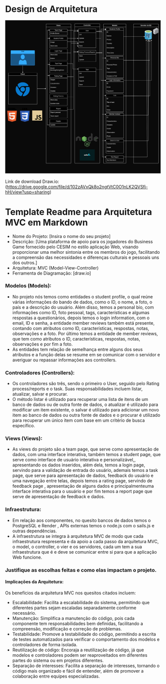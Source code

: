 # Design de Arquitetura

![arq.npg](https://github.com/PedroHaouliFaria/fa/blob/2b8ba722edb4e7ba6007ffee1642e4ba376bb145/mvc.drawio%20(2).png)

Link de download Draw.io: (https://drive.google.com/file/d/102zAVxQk8o2ngtVtC0O1nLK2QVSfj-hH/view?usp=sharing) 

# Template Readme para Arquitetura MVC em Markdown
- Nome do Projeto: [Insira o nome do seu projeto]
- Descrição: [Uma plataforma de apoio para os jogadores do Business Game fornecido pelo CESIM no estilo aplicação Web, visando proporcionar uma melhor sintonia entre os membros do jogo, facilitando a compreensão das necessidades e diferenças culturais e pessoais uns dos outros.]
- Arquitetura: MVC (Model-View-Controller)
- Ferramenta de Diagramação: [draw.io]

### Modelos (Models):
- No projeto nós temos como entidades o student profile, o qual reúne várias informações do bando de dados, como o ID, o nome, a foto, o país e a descrição do usuário. Além disso, temos a personal bio, com informações como ID, foto pessoal, tags, características e algumas respostas a questionários, depois temos o login information, com o email, ID e senha, a entidade member reviews também está presente, contando com atributos como ID, características, respostas, notas, observações e a foto. Por último temos a entidade de member reviews, que tem como atributos o ID, características, respostas, notas, observações e por fim a foto.
- As entidades tem relação de semelhança entre alguns dos seus atributos e a função delas se resume em se comunicar com o servidor e averiguar ou repassar informações aos controllers.

### Controladores (Controllers):
- Os controladores são três, sendo o primeiro o User, seguido pelo Rating process/reports e o task. Suas responsabilidades incluem listar, atualizar, salvar e procurar.
- O método listar é utilizado para recuperar uma lista de itens de um banco de dados ou de outra fonte de dados, o atualizar é utilizado para modificar um item existente, o salvar é utilizado para adicionar um novo item ao banco de dados ou outra fonte de dados e o procurar é utilizado para recuperar um único item com base em um critério de busca específico.

### Views (Views):
- As views do projeto são a team page, que serve como apresentação de dados, com uma interface interativa, também temos a student page, que serve como interface de usuário interativa e personalizável,, apresentando os dados inseridos, além dela, temos a login page, servindo para a validação de entrada do usuário, ademais temos a task page, que serve para apresentação de dados, feedback do usuário e uma navegação entre telas, depois temos a rating page, servindo de feedback page , apresentação de alguns dados e principalmenteuma interface interativa para o usuário e por fim temos a report page que serve de apresentação de feedback e dados.

### Infraestrutura:

- Em relação aos componentes, no quesito bancos de dados temos o PostgreSQL e  Render , APIs externas temos o node.js com o sails.js e outras dependências.
- A infraestrutura se integra à arquitetura MVC de modo que cada infraestrutura respresenta e da apoio a cada passo da arquitetura MVC, o model, o controller, o vier e os servidores, cada um tem a sua infraestrutura que é e deve se comunicar entre si para que a aplicação Web funcione.


### Justifique as escolhas feitas e como elas impactam o projeto.
#### Implicações da Arquitetura:

Os benefícios da arquitetura MVC nos quesitos citados incluem:

- Escalabilidade: Facilita a escalabilidade do sistema, permitindo que diferentes partes sejam escaladas separadamente conforme necessário.
- Manutenção: Simplifica a manutenção do código, pois cada componente tem responsabilidades bem definidas, facilitando a compreensão, modificação e correção de problemas.
- Testabilidade: Promove a testabilidade do código, permitindo a escrita de testes automatizados para verificar o comportamento dos modelos e controladores de forma isolada.
- Reutilização de código: Encoraja a reutilização de código, já que modelos e controladores podem ser reaproveitados em diferentes partes do sistema ou em projetos diferentes.
- Separação de interesses: Facilita a separação de interesses, tornando o código mais organizado e fácil de entender, além de promover a colaboração entre equipes especializadas.


